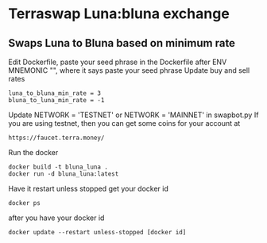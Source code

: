 # Terraswap Luna:bluna exchange
## Swaps Luna to Bluna based on minimum rate


Edit Dockerfile, paste your seed phrase in the Dockerfile after ENV MNEMONIC "", where it says paste your seed phrase
Update buy and sell rates
```
luna_to_bluna_min_rate = 3
bluna_to_luna_min_rate = -1
```
Update NETWORK = 'TESTNET' or NETWORK = 'MAINNET' in swapbot.py
If you are using testnet, then you can get some coins for your account at 
```
https://faucet.terra.money/
```
Run the docker
```
docker build -t bluna_luna .
docker run -d bluna_luna:latest
```
Have it restart unless stopped
get your docker id
```
docker ps
```
after you have your docker id
```
docker update --restart unless-stopped [docker id]
```
